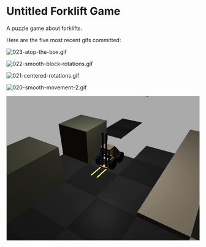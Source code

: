 # Untitled Forklift Game
A puzzle game about forklifts.

Here are the five most recent gifs committed:

![023-atop-the-box.gif](gifs/023-atop-the-box.gif?raw=true "023-atop-the-box")

![022-smooth-block-rotations.gif](gifs/022-smooth-block-rotations.gif?raw=true "022-smooth-block-rotations")

![021-centered-rotations.gif](gifs/021-centered-rotations.gif?raw=true "021-centered-rotations")

![020-smooth-movement-2.gif](gifs/020-smooth-movement-2.gif?raw=true "020-smooth-movement-2")

![019-smooth-movement.gif](gifs/019-smooth-movement.gif?raw=true "019-smooth-movement")
